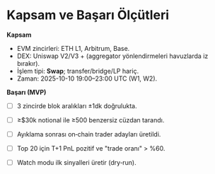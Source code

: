 # Kapsam ve Başarı Ölçütleri

**Kapsam**
- EVM zincirleri: ETH L1, Arbitrum, Base.
- DEX: Uniswap V2/V3 + (aggregator yönlendirmeleri havuzlarda iz bırakır).
- İşlem tipi: **Swap**; transfer/bridge/LP hariç.
- Zaman: 2025-10-10 19:00–23:00 UTC (W1, W2).

**Başarı (MVP)**
- [ ] 3 zincirde blok aralıkları ±1dk doğrulukta.
- [ ] ≥$30k notional ile ≥500 benzersiz cüzdan tarandı.
- [ ] Ayıklama sonrası on‑chain trader adayları üretildi.
- [ ] Top 20 için T+1 PnL pozitif ve "trade oranı" > %60.
- [ ] Watch modu ilk sinyalleri üretir (dry‑run).


